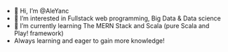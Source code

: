 - 👋 Hi, I’m @AleYanc
- 👀 I’m interested in Fullstack web programming, Big Data & Data science
- 🌱 I’m currently learning The MERN Stack and Scala (pure Scala and Play! framework)
- Always learning and eager to gain more knowledge!

<!---
AleYanc/AleYanc is a ✨ special ✨ repository because its `README.md` (this file) appears on your GitHub profile.
You can click the Preview link to take a look at your changes.
--->
